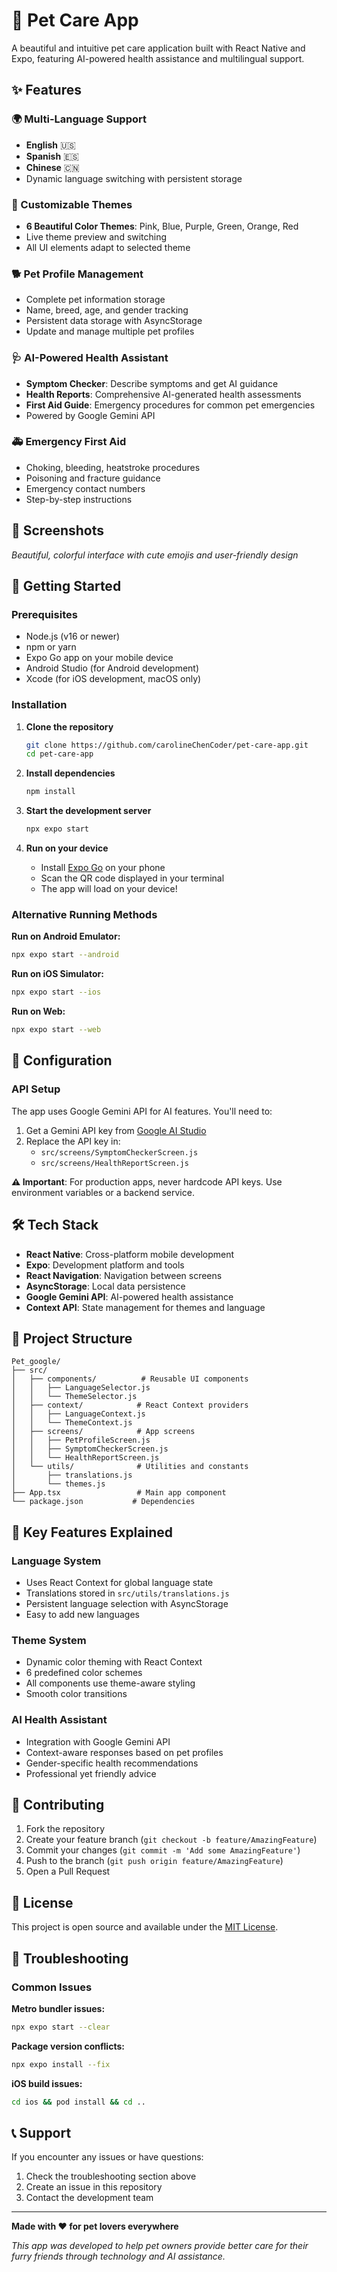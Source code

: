 # 🐾 Pet Care App

A beautiful and intuitive pet care application built with React Native and Expo, featuring AI-powered health assistance and multilingual support.

## ✨ Features

### 🌍 Multi-Language Support
- **English** 🇺🇸
- **Spanish** 🇪🇸  
- **Chinese** 🇨🇳
- Dynamic language switching with persistent storage

### 🎨 Customizable Themes
- **6 Beautiful Color Themes**: Pink, Blue, Purple, Green, Orange, Red
- Live theme preview and switching
- All UI elements adapt to selected theme

### 🐕 Pet Profile Management
- Complete pet information storage
- Name, breed, age, and gender tracking
- Persistent data storage with AsyncStorage
- Update and manage multiple pet profiles

### 🩺 AI-Powered Health Assistant
- **Symptom Checker**: Describe symptoms and get AI guidance
- **Health Reports**: Comprehensive AI-generated health assessments
- **First Aid Guide**: Emergency procedures for common pet emergencies
- Powered by Google Gemini API

### 🚑 Emergency First Aid
- Choking, bleeding, heatstroke procedures
- Poisoning and fracture guidance
- Emergency contact numbers
- Step-by-step instructions

## 📱 Screenshots

*Beautiful, colorful interface with cute emojis and user-friendly design*

## 🚀 Getting Started

### Prerequisites
- Node.js (v16 or newer)
- npm or yarn
- Expo Go app on your mobile device
- Android Studio (for Android development)
- Xcode (for iOS development, macOS only)

### Installation

1. **Clone the repository**
   ```bash
   git clone https://github.com/carolineChenCoder/pet-care-app.git
   cd pet-care-app
   ```

2. **Install dependencies**
   ```bash
   npm install
   ```

3. **Start the development server**
   ```bash
   npx expo start
   ```

4. **Run on your device**
   - Install [Expo Go](https://expo.dev/client) on your phone
   - Scan the QR code displayed in your terminal
   - The app will load on your device!

### Alternative Running Methods

**Run on Android Emulator:**
```bash
npx expo start --android
```

**Run on iOS Simulator:**
```bash
npx expo start --ios
```

**Run on Web:**
```bash
npx expo start --web
```

## 🔧 Configuration

### API Setup
The app uses Google Gemini API for AI features. You'll need to:

1. Get a Gemini API key from [Google AI Studio](https://makersuite.google.com/)
2. Replace the API key in:
   - `src/screens/SymptomCheckerScreen.js`
   - `src/screens/HealthReportScreen.js`

**⚠️ Important**: For production apps, never hardcode API keys. Use environment variables or a backend service.

## 🛠 Tech Stack

- **React Native**: Cross-platform mobile development
- **Expo**: Development platform and tools
- **React Navigation**: Navigation between screens
- **AsyncStorage**: Local data persistence
- **Google Gemini API**: AI-powered health assistance
- **Context API**: State management for themes and language

## 📁 Project Structure

```
Pet_google/
├── src/
│   ├── components/          # Reusable UI components
│   │   ├── LanguageSelector.js
│   │   └── ThemeSelector.js
│   ├── context/            # React Context providers
│   │   ├── LanguageContext.js
│   │   └── ThemeContext.js
│   ├── screens/            # App screens
│   │   ├── PetProfileScreen.js
│   │   ├── SymptomCheckerScreen.js
│   │   └── HealthReportScreen.js
│   └── utils/              # Utilities and constants
│       ├── translations.js
│       └── themes.js
├── App.tsx                 # Main app component
└── package.json           # Dependencies
```

## 🌟 Key Features Explained

### Language System
- Uses React Context for global language state
- Translations stored in `src/utils/translations.js`
- Persistent language selection with AsyncStorage
- Easy to add new languages

### Theme System  
- Dynamic color theming with React Context
- 6 predefined color schemes
- All components use theme-aware styling
- Smooth color transitions

### AI Health Assistant
- Integration with Google Gemini API
- Context-aware responses based on pet profiles
- Gender-specific health recommendations
- Professional yet friendly advice

## 🤝 Contributing

1. Fork the repository
2. Create your feature branch (`git checkout -b feature/AmazingFeature`)
3. Commit your changes (`git commit -m 'Add some AmazingFeature'`)
4. Push to the branch (`git push origin feature/AmazingFeature`)
5. Open a Pull Request

## 📄 License

This project is open source and available under the [MIT License](LICENSE).

## 🐛 Troubleshooting

### Common Issues

**Metro bundler issues:**
```bash
npx expo start --clear
```

**Package version conflicts:**
```bash
npx expo install --fix
```

**iOS build issues:**
```bash
cd ios && pod install && cd ..
```

## 📞 Support

If you encounter any issues or have questions:
1. Check the troubleshooting section above
2. Create an issue in this repository
3. Contact the development team

---

**Made with ❤️ for pet lovers everywhere**

*This app was developed to help pet owners provide better care for their furry friends through technology and AI assistance.*

